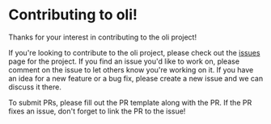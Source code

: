 # Contributing to oli!

Thanks for your interest in contributing to the oli project!

If you're looking to contribute to the oli project, please check out the
[issues](https://github.com/amrit110/oli/issues) page for the project. If you
find an issue you'd like to work on, please comment on the issue to let others
know you're working on it. If you have an idea for a new feature or a bug fix,
please create a new issue and we can discuss it there.

To submit PRs, please fill out the PR template along with the PR. If the PR
fixes an issue, don't forget to link the PR to the issue!
